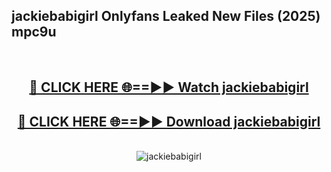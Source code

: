 <h2>jackiebabigirl Onlyfans Leaked New Files (2025) mpc9u</h2>
<br>
<div align="center">
<h2><a href="https://mediafiles.top/jackiebabigirl&ref=git" rel="nofollow">🔴 CLICK HERE 🌐==►► Watch jackiebabigirl</a></h2>
<h2><a href="https://mediafiles.top/jackiebabigirl&ref=git" rel="nofollow">🔴 CLICK HERE 🌐==►► Download jackiebabigirl</a></h2>
<br>
<a href="https://mediafiles.top/jackiebabigirl&ref=git" rel="nofollow" data-target="animated-image.originalLink"><img src="https://i.ibb.co.com/xMMVF88/686577567.gif" alt="jackiebabigirl" style="max-width: 100%; display: inline-block;" data-target="animated-image.originalImage"></a>
</div>
<br>
<br>